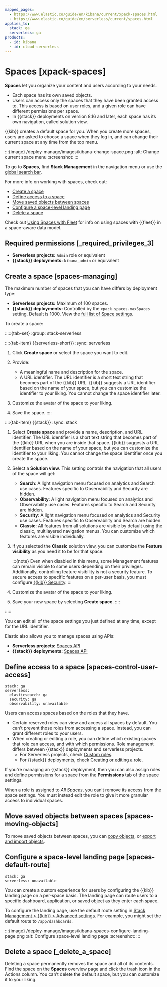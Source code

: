 ```yaml
---
mapped_pages:
  - https://www.elastic.co/guide/en/kibana/current/xpack-spaces.html
  - https://www.elastic.co/guide/en/serverless/current/spaces.html
applies_to:
  stack: ga
  serverless: ga
products:
  - id: kibana
  - id: cloud-serverless
---
```


# Spaces [xpack-spaces]

**Spaces** let you organize your content and users according to your needs.

- Each space has its own saved objects.
- Users can access only the spaces that they have been granted access to. This access is based on user roles, and a given role can have different permissions per space.
- In {{stack}} deployments on version 8.16 and later, each space has its own navigation, called solution view.

{{kib}} creates a default space for you. When you create more spaces, users are asked to choose a space when they log in, and can change their current space at any time from the top menu.

:::{image} /deploy-manage/images/kibana-change-space.png
:alt: Change current space menu
:screenshot:
:::

To go to **Spaces**, find **Stack Management** in the navigation menu or use the [global search bar](/explore-analyze/find-and-organize/find-apps-and-objects.md).

For more info on working with spaces, check out: 
- [Create a space](#spaces-managing)
- [Define access to a space](#spaces-control-user-access)
- [Move saved objects between spaces](#spaces-moving-objects)
- [Configure a space-level landing page](#spaces-default-route)
- [Delete a space](#_delete_a_space)

Check out [Using Spaces with Fleet](/deploy-manage/manage-spaces-fleet.md) for info on using spaces with {{fleet}} in a space-aware data model.

## Required permissions [_required_privileges_3]

* **Serverless projects:** `Admin` role or equivalent
* **{{stack}} deployments:** `kibana_admin` or equivalent


## Create a space [spaces-managing]

The maximum number of spaces that you can have differs by deployment type:

* **Serverless projects:** Maximum of 100 spaces.
* **{{stack}} deployments:** Controlled by the `xpack.spaces.maxSpaces` setting. Default is 1000. View the [full list of Space settings](kibana://reference/configuration-reference/spaces-settings.md).

To create a space:

:::::{tab-set}
:group: stack-serverless

::::{tab-item} {{serverless-short}}
:sync: serverless

1. Click **Create space** or select the space you want to edit.
2. Provide:

    * A meaningful name and description for the space.
    * A URL identifier. The URL identifier is a short text string that becomes part of the {{kib}} URL. {{kib}} suggests a URL identifier based on the name of your space, but you can customize the identifier to your liking. You cannot change the space identifier later.

3. Customize the avatar of the space to your liking.
4. Save the space.
::::

::::{tab-item} {{stack}}
:sync: stack

1. Select **Create space** and provide a name, description, and URL identifier.
   The URL identifier is a short text string that becomes part of the {{kib}} URL when you are inside that space. {{kib}} suggests a URL identifier based on the name of your space, but you can customize the identifier to your liking. You cannot change the space identifier once you create the space.

2. Select a **Solution view**. This setting controls the navigation that all users of the space will get:
   * **Search**: A light navigation menu focused on analytics and Search use cases. Features specific to Observability and Security are hidden.
   * **Observability**: A light navigation menu focused on analytics and Observability use cases. Features specific to Search and Security are hidden.
   * **Security**: A light navigation menu focused on analytics and Security use cases. Features specific to Observability and Search are hidden.
   * **Classic**: All features from all solutions are visible by default using the classic, multilayered navigation menus. You can customize which features are visible individually.

3. If you selected the **Classic** solution view, you can customize the **Feature visibility** as you need it to be for that space.

   :::{note}
   Even when disabled in this menu, some Management features can remain visible to some users depending on their privileges. Additionally, controlling feature visibility is not a security feature. To secure access to specific features on a per-user basis, you must configure [{{kib}} Security](/deploy-manage/users-roles/cluster-or-deployment-auth/built-in-roles.md).
   :::

4. Customize the avatar of the space to your liking.
5. Save your new space by selecting **Create space**.
::::

:::::

You can edit all of the space settings you just defined at any time, except for the URL identifier.

Elastic also allows you to manage spaces using APIs:

* **Serverless projects:** [Spaces API](https://www.elastic.co/docs/api/doc/serverless/operation/operation-get-spaces-space)
* **{{stack}} deployments:** [Spaces API](https://www.elastic.co/docs/api/doc/kibana/operation/operation-post-spaces-copy-saved-objects)


## Define access to a space [spaces-control-user-access]
```{applies_to}
stack: ga
serverless:
  elasticsearch: ga
  security: ga
  observability: unavailable
```

Users can access spaces based on the roles that they have.

* Certain reserved roles can view and access all spaces by default. You can’t prevent those roles from accessing a space. Instead, you can grant different roles to your users.
* When creating or editing a role, you can define which existing spaces that role can access, and with which permissions. Role management differs between {{stack}} deployments and serverless projects.
  - For Serverless projects, check [Custom roles](/deploy-manage/users-roles/cloud-organization/user-roles.md).
  - For {{stack}} deployments, check [Creating or editing a role](/deploy-manage/users-roles/cluster-or-deployment-auth/defining-roles.md).


If you're managing an {{stack}} deployment, then you can also assign roles and define permissions for a space from the **Permissions** tab of the space settings.

When a role is assigned to *All Spaces*, you can’t remove its access from the space settings. You must instead edit the role to give it more granular access to individual spaces.


## Move saved objects between spaces [spaces-moving-objects]

To move saved objects between spaces, you can [copy objects](/explore-analyze/find-and-organize/saved-objects.md#managing-saved-objects-copy-to-space), or [export and import objects](/explore-analyze/find-and-organize/saved-objects.md#managing-saved-objects-export-objects).


## Configure a space-level landing page [spaces-default-route]
```{applies_to}
stack: ga
serverless: unavailable
```

You can create a custom experience for users by configuring the {{kib}} landing page on a per-space basis. The landing page can route users to a specific dashboard, application, or saved object as they enter each space.

To configure the landing page, use the default route setting in [Stack Management > {{kib}} > Advanced settings](kibana://reference/advanced-settings.md#kibana-general-settings). For example, you might set the default route to `/app/dashboards`.

:::{image} /deploy-manage/images/kibana-spaces-configure-landing-page.png
:alt: Configure space-level landing page
:screenshot:
:::


## Delete a space [_delete_a_space]

Deleting a space permanently removes the space and all of its contents. Find the space on the **Spaces** overview page and click the trash icon in the Actions column. You can’t delete the default space, but you can customize it to your liking.